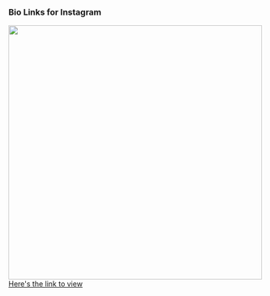 ### Bio Links for Instagram
<image src="./images/screen_shot.png" height=500s><br>
<a href="https://saffron-dionysius.netlify.app"/>Here's the link to view</a>
